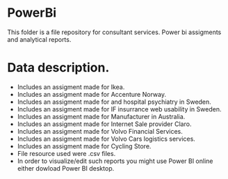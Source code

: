 # PowerBi
This folder is a file repository for consultant services. Power bi assigments and analytical reports. 
# Data description. 
- Includes an assigment made for Ikea. 
- Includes an assigment made for Accenture Norway. 
- Includes an assigment made for and hospital psychiatry in Sweden. 
- Includes an assigment made for IF insurrance web usability in Sweden.
- Includes an assigment made for Manufacturer in Australia.
- Includes an assigment made for Internet Sale provider Claro.
- Includes an assigment made for Volvo Financial Services.
- Includes an assigment made for Volvo Cars logistics services. 
- Includes an assigment made for Cycling Store.
- File resource used were .csv files.
- In order to visualize/edit such reports you might use Power BI online either dowload Power BI desktop.   
